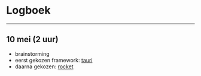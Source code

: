 # Logboek
---

## 10 mei (2 uur)
- brainstorming
- eerst gekozen framework: [tauri](https://tauri.app)
- daarna gekozen: [rocket](https://rocket.rs)
